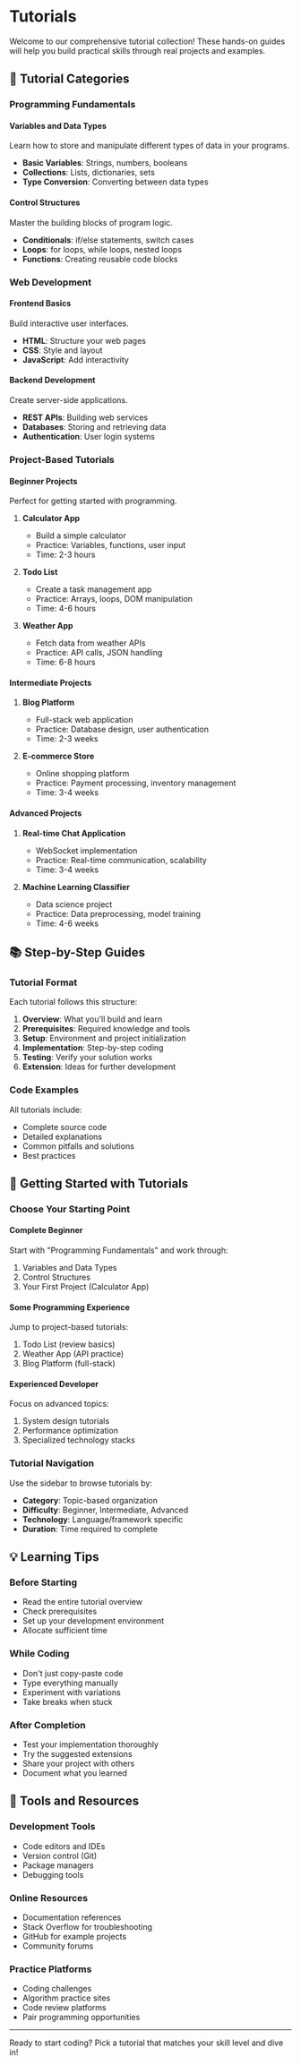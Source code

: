 # Tutorials

Welcome to our comprehensive tutorial collection! These hands-on guides will help you build practical skills through real projects and examples.

## 🎯 Tutorial Categories

### Programming Fundamentals

#### Variables and Data Types
Learn how to store and manipulate different types of data in your programs.

- **Basic Variables**: Strings, numbers, booleans
- **Collections**: Lists, dictionaries, sets
- **Type Conversion**: Converting between data types

#### Control Structures
Master the building blocks of program logic.

- **Conditionals**: if/else statements, switch cases
- **Loops**: for loops, while loops, nested loops
- **Functions**: Creating reusable code blocks

### Web Development

#### Frontend Basics
Build interactive user interfaces.

- **HTML**: Structure your web pages
- **CSS**: Style and layout
- **JavaScript**: Add interactivity

#### Backend Development
Create server-side applications.

- **REST APIs**: Building web services
- **Databases**: Storing and retrieving data
- **Authentication**: User login systems

### Project-Based Tutorials

#### Beginner Projects
Perfect for getting started with programming.

1. **Calculator App**
   - Build a simple calculator
   - Practice: Variables, functions, user input
   - Time: 2-3 hours

2. **Todo List**
   - Create a task management app
   - Practice: Arrays, loops, DOM manipulation
   - Time: 4-6 hours

3. **Weather App**
   - Fetch data from weather APIs
   - Practice: API calls, JSON handling
   - Time: 6-8 hours

#### Intermediate Projects

1. **Blog Platform**
   - Full-stack web application
   - Practice: Database design, user authentication
   - Time: 2-3 weeks

2. **E-commerce Store**
   - Online shopping platform
   - Practice: Payment processing, inventory management
   - Time: 3-4 weeks

#### Advanced Projects

1. **Real-time Chat Application**
   - WebSocket implementation
   - Practice: Real-time communication, scalability
   - Time: 3-4 weeks

2. **Machine Learning Classifier**
   - Data science project
   - Practice: Data preprocessing, model training
   - Time: 4-6 weeks

## 📚 Step-by-Step Guides

### Tutorial Format
Each tutorial follows this structure:

1. **Overview**: What you'll build and learn
2. **Prerequisites**: Required knowledge and tools
3. **Setup**: Environment and project initialization
4. **Implementation**: Step-by-step coding
5. **Testing**: Verify your solution works
6. **Extension**: Ideas for further development

### Code Examples
All tutorials include:

- Complete source code
- Detailed explanations
- Common pitfalls and solutions
- Best practices

## 🚀 Getting Started with Tutorials

### Choose Your Starting Point

#### Complete Beginner
Start with "Programming Fundamentals" and work through:
1. Variables and Data Types
2. Control Structures
3. Your First Project (Calculator App)

#### Some Programming Experience
Jump to project-based tutorials:
1. Todo List (review basics)
2. Weather App (API practice)
3. Blog Platform (full-stack)

#### Experienced Developer
Focus on advanced topics:
1. System design tutorials
2. Performance optimization
3. Specialized technology stacks

### Tutorial Navigation

Use the sidebar to browse tutorials by:
- **Category**: Topic-based organization
- **Difficulty**: Beginner, Intermediate, Advanced
- **Technology**: Language/framework specific
- **Duration**: Time required to complete

## 💡 Learning Tips

### Before Starting
- Read the entire tutorial overview
- Check prerequisites
- Set up your development environment
- Allocate sufficient time

### While Coding
- Don't just copy-paste code
- Type everything manually
- Experiment with variations
- Take breaks when stuck

### After Completion
- Test your implementation thoroughly
- Try the suggested extensions
- Share your project with others
- Document what you learned

## 🔧 Tools and Resources

### Development Tools
- Code editors and IDEs
- Version control (Git)
- Package managers
- Debugging tools

### Online Resources
- Documentation references
- Stack Overflow for troubleshooting
- GitHub for example projects
- Community forums

### Practice Platforms
- Coding challenges
- Algorithm practice sites
- Code review platforms
- Pair programming opportunities

---

Ready to start coding? Pick a tutorial that matches your skill level and dive in!

